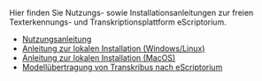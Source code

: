 Hier finden Sie Nutzungs- sowie Installationsanleitungen zur freien Texterkennungs- und Transkriptionsplattform eScriptorium.

- [Nutzungsanleitung](./Nutzungsanleitung_eScriptorium.md)  
- [Anleitung zur lokalen Installation (Windows/Linux)](./Lokale_Installation_eScriptorium.md)
- [Anleitung zur lokalen Installation (MacOS)](https://github.com/UB-Mannheim/escriptorium/wiki/Installation-on-MacOS)
- [Modellübertragung von Transkribus nach eScriptorium](Modellübertragung_Transkribus_nach_eScriptorium.md)
